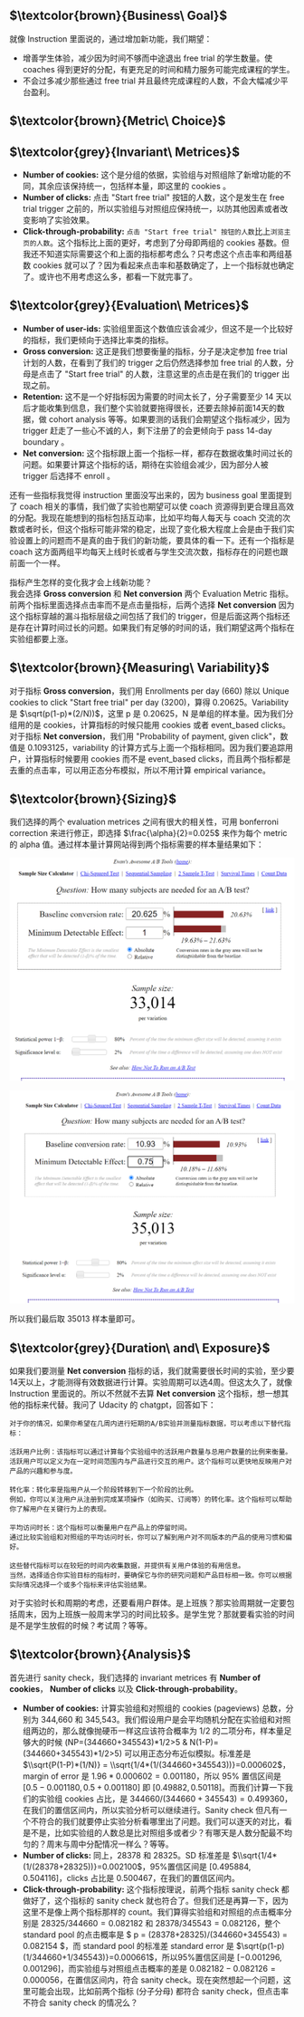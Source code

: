 ## **$\textcolor{brown}{Business\ Goal}$**
就像 Instruction 里面说的，通过增加新功能，我们期望：
 * 增善学生体验，减少因为时间不够而中途退出 free trial 的学生数量。使 coaches 得到更好的分配，有更充足的时间和精力服务可能完成课程的学生。
 * 不会过多减少那些通过 free trial 并且最终完成课程的人数，不会大幅减少平台盈利。


## **$\textcolor{brown}{Metric\ Choice}$**
## **$\textcolor{grey}{Invariant\ Metrices}$**
 * **Number of cookies:** 这个是分组的依据，实验组与对照组除了新增功能的不同，其余应该保持统一，包括样本量，即这里的 cookies 。
 * **Number of clicks:** 点击 "Start free trial" 按钮的人数，这个是发生在 free trial trigger 之前的，所以实验组与对照组应保持统一，以防其他因素或者改变影响了实验效果。
 * **Click-through-probability:** `点击 "Start free trial" 按钮的人数`比上`浏览主页的人数`。这个指标比上面的更好，考虑到了分母即两组的 cookies 基数。但我还不知道实际需要这个和上面的指标都考虑么？只考虑这个点击率和两组基数 cookies 就可以了？因为看起来点击率和基数确定了，上一个指标就也确定了。或许也不用考虑这么多，都看一下就完事了。


## **$\textcolor{grey}{Evaluation\ Metrices}$**
 * **Number of user-ids:** 实验组里面这个数值应该会减少，但这不是一个比较好的指标，我们更倾向于选择比率类的指标。
 * **Gross conversion:** 这正是我们想要衡量的指标，分子是决定参加 free trial 计划的人数，在看到了我们的 trigger 之后仍然选择参加 free trial 的人数，分母是点击了 "Start free trial" 的人数，注意这里的点击是在我们的 trigger 出现之前。
 * **Retention:** 这不是一个好指标因为需要的时间太长了，分子需要至少 14 天以后才能收集到信息，我们整个实验就要拖得很长，还要去除掉前面14天的数据，做 cohort analysis 等等。如果要测的话我们会期望这个指标减少，因为 trigger 赶走了一些心不诚的人，剩下注册了的会更倾向于 pass 14-day boundary 。
 * **Net conversion:** 这个指标跟上面一个指标一样，都存在数据收集时间过长的问题。如果要计算这个指标的话，期待在实验组会减少，因为部分人被 trigger 后选择不 enroll 。

还有一些指标我觉得 instruction 里面没写出来的，因为 business goal 里面提到了 coach 相关的事情，我们做了实验也期望可以使 coach 资源得到更合理且高效的分配。我现在能想到的指标包括互动率，比如平均每人每天与 coach 交流的次数或者时长，但这个指标可能非常的稳定，出现了变化极大程度上会是由于我们实验设置上的问题而不是真的由于我们的新功能，要具体的看一下。还有一个指标是 coach 这方面两组平均每天上线时长或者与学生交流次数，指标存在的问题也跟前面一个一样。  

指标产生怎样的变化我才会上线新功能？  
我会选择 **Gross conversion** 和 **Net conversion** 两个 Evaluation Metric 指标。前两个指标里面选择点击率而不是点击量指标，后两个选择 **Net conversion** 因为这个指标穿越的漏斗指标层级之间包括了我们的 trigger，但是后面这两个指标还是存在计算时间过长的问题。如果我们有足够的时间的话，我们期望这两个指标在实验组都要上涨。


## **$\textcolor{brown}{Measuring\ Variability}$**
对于指标 **Gross conversion**，我们用 Enrollments per day (660) 除以 Unique cookies to click "Start free trial" per day (3200)，算得 0.20625。Variability 是 $\sqrt(p(1-p)*(2/N))$，这里 p 是 0.20625，N 是单组的样本量。因为我们分组用的是 cookies，计算指标的时候只能用 cookies 或者 event_based clicks。对于指标 **Net conversion**，我们用 "Probability of payment, given click"，数值是 0.1093125，variability 的计算方式与上面一个指标相同。因为我们要追踪用户，计算指标时候要用 cookies 而不是 event_based clicks，而且两个指标都是去重的点击率，可以用正态分布模拟，所以不用计算 empirical variance。


## **$\textcolor{brown}{Sizing}$**
我们选择的两个 evaluation metrices 之间有很大的相关性，可用 bonferroni correction 来进行修正，即选择 $\frac{\alpha}{2}=0.025$ 来作为每个 metric 的 alpha 值。通过样本量计算网站得到两个指标需要的样本量结果如下：


![lll](sample_size_gross_conversion.PNG)

![lll](sample_size_net_conversion.PNG)


所以我们最后取 35013 样本量即可。


## **$\textcolor{grey}{Duration\ and\ Exposure}$**
如果我们要测量 **Net conversion** 指标的话，我们就需要很长时间的实验，至少要14天以上，才能测得有效数据进行计算。实验周期可以选4周。但这太久了，就像 Instruction 里面说的。所以不然就不去算 **Net conversion** 这个指标，想一想其他的指标来代替。我问了 Udacity 的 chatgpt，回答如下：  
```
对于你的情况，如果你希望在几周内进行短期的A/B实验并测量指标数据，可以考虑以下替代指标：

活跃用户比例：该指标可以通过计算每个实验组中的活跃用户数量与总用户数量的比例来衡量。
活跃用户可以定义为在一定时间范围内与产品进行交互的用户。这个指标可以更快地反映用户对产品的兴趣和参与度。

转化率：转化率是指用户从一个阶段转移到下一个阶段的比例。
例如，你可以关注用户从注册到完成某项操作（如购买、订阅等）的转化率。这个指标可以帮助你了解用户在关键行为上的表现。

平均访问时长：这个指标可以衡量用户在产品上的停留时间。
通过比较实验组和对照组的平均访问时长，你可以了解到用户对不同版本的产品的使用习惯和偏好。

这些替代指标可以在较短的时间内收集数据，并提供有关用户体验的有用信息。
当然，选择适合你实验目标的指标时，要确保它与你的研究问题和产品目标相一致。你可以根据实际情况选择一个或多个指标来评估实验结果。
```

对于实验时长和周期的考虑，还要看用户群体。是上班族？那实验周期就一定要包括周末，因为上班族一般周末学习的时间比较多。是学生党？那就要看实验的时间是不是学生放假的时候？考试周？等等。  


## **$\textcolor{brown}{Analysis}$**
首先进行 sanity check，我们选择的 invariant metrices 有 **Number of cookies**， **Number of clicks** 以及 **Click-through-probability**。  
 * **Number of cookies:** 计算实验组和对照组的 cookies (pageviews) 总数，分别为 344,660 和 345,543。我们假设用户是会平均随机分配在实验组和对照组两边的，那么就像抛硬币一样这应该符合概率为 1/2 的二项分布，样本量足够大的时候 (NP=(344660+345543)*1/2>5 & N(1-P)=(344660+345543)*1/2>5) 可以用正态分布近似模拟。标准差是 $\\sqrt{P(1-P)*(1/N)} = \\sqrt{1/4*(1/(344660+345543))}=0.000602$，margin of error 是 $1.96*0.000602=0.001180$，所以 95% 置信区间是 $[0.5-0.001180, 0.5+0.001180]$ 即 $[0.49882,0.50118]$。而我们计算一下我们的实验组 cookies 占比，是 $344660/(344660+345543)=0.499360$，在我们的置信区间内，所以实验分析可以继续进行。Sanity check 但凡有一个不符合的我们就要停止实验分析看哪里出了问题。我们可以逐天的对比，看是不是，比如实验组的人数总是比对照组多或者少？有哪天是人数分配最不均匀的？周末与周中分配情况一样么？等等。
 * **Number of clicks:** 同上，28378 和 28325。SD 标准差是 $\\sqrt{1/4*(1/(28378+28325))}=0.002100$，95%置信区间是 $[0.495884,0.504116]$，clicks 占比是 $0.500467$，在我们的置信区间内。
 * **Click-through-probability:** 这个指标按理说，前两个指标 sanity check 都做好了，这个指标的 sanity check 就也符合了。但我们还是再算一下，因为这里不是像上两个指标那样的 count。我们算得实验组和对照组的点击概率分别是 $28325/344660=0.082182$ 和 $28378/345543=0.082126$，整个 standard pool 的点击概率是 $ p = (28378+28325)/(344660+345543) = 0.082154 $，而 standard pool 的标准差 standard error 是 $\sqrt{p(1-p)(1/344660+1/345543)}=0.000661$，所以95%置信区间是 $[-0.001296,0.001296]$，而实验组与对照组点击概率的差是 $0.082182-0.082126=0.000056$，在置信区间内，符合 sanity check。现在突然想起一个问题，这里可能会出现，比如前两个指标 (分子分母) 都符合 sanity check，但点击率不符合 sanity check 的情况么？

